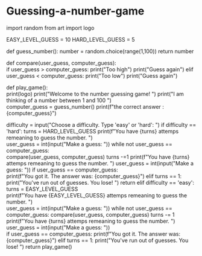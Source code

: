 # Guessing-a-number-game
import random
from art import logo

EASY_LEVEL_GUESS = 10
HARD_LEVEL_GUESS = 5

def guess_number():
  number = random.choice(range(1,100))
  return number

def compare(user_guess, computer_guess):  
  if user_guess > computer_guess:
    print("Too high")
    print("Guess again")
  elif user_guess < computer_guess:
    print("Too low")
    print("Guess again")
    
def play_game():  
  print(logo)
  print("Welcome to the number guessing game! ")
  print("I am thinking of a number between 1 and 100 ")    
  computer_guess = guess_number()
  print(f"the correct answer : {computer_guess}")
 
  
  difficulty = input("Choose a difficulty. Type 'easy' or 'hard': ")
  if difficulty == 'hard':
    turns = HARD_LEVEL_GUESS
    print(f"You have {turns} attemps remeaning to guess the number. ")   
    user_guess = int(input("Make a guess: "))
    while not user_guess == computer_guess:   
      compare(user_guess, computer_guess)
      turns -=1
      print(f"You have {turns} attemps remeaning to guess the number. ")
      user_guess = int(input("Make a guess: "))
      if user_guess == computer_guess:        
        print(f"You got it. The answer was: {computer_guess}")
      elif turns == 1:
        print("You've run out of guesses. You lose! ")
        return
  elif difficulty == 'easy':    
    turns = EASY_LEVEL_GUESS    
    print(f"You have {EASY_LEVEL_GUESS} attemps remeaning to guess the number. ")  
    user_guess = int(input("Make a guess: "))
    while not user_guess == computer_guess:
      compare(user_guess, computer_guess)
      turns -= 1
      print(f"You have {turns} attemps remeaning to guess the number. ")
      user_guess = int(input("Make a guess: "))      
      if user_guess == computer_guess:
        print(f"You got it. The answer was: {computer_guess}")
      elif turns == 1:
        print("You've run out of guesses. You lose! ")
        return
play_game()  
